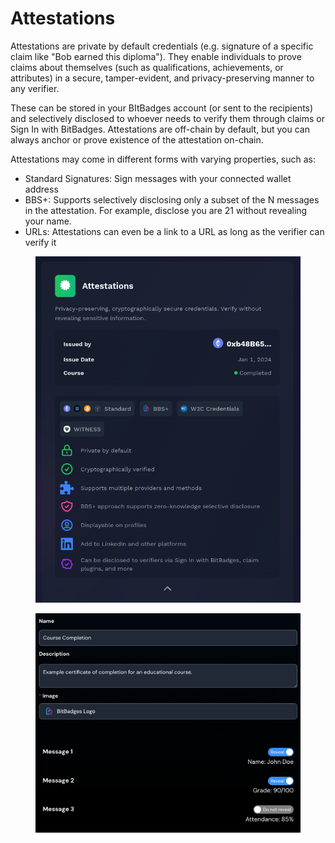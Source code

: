 # Attestations

Attestations are private by default credentials (e.g. signature of a specific claim like "Bob earned this diploma"). They enable individuals to prove claims about themselves (such as qualifications, achievements, or attributes) in a secure, tamper-evident, and privacy-preserving manner to any verifier.

These can be stored in your BItBadges account (or sent to the recipients) and selectively disclosed to whoever needs to verify them through claims or Sign In with BitBadges.  Attestations are off-chain by default, but you can always anchor or prove existence of the attestation on-chain.

Attestations may come in different forms with varying properties, such as:

* Standard Signatures: Sign messages with your connected wallet address
* BBS+: Supports selectively disclosing only a subset of the N messages in the attestation. For example, disclose you are 21 without revealing your name.&#x20;
* URLs: Attestations can even be a link to a URL as long as the verifier can verify it

<figure><img src="../../.gitbook/assets/image (6) (1).png" alt=""><figcaption></figcaption></figure>

<figure><img src="../../.gitbook/assets/image (7) (1).png" alt=""><figcaption></figcaption></figure>
